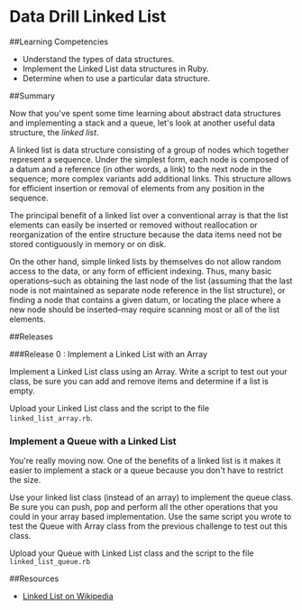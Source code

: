 # Data Drill Linked List

##Learning Competencies
* Understand the types of data structures.
* Implement the Linked List data structures in Ruby.
* Determine when to use a particular data structure.

##Summary

Now that you've spent some time learning about abstract data structures and implementing a stack and a queue, let's look at another useful data structure, the *linked list*.

A linked list is  data structure consisting of a group of nodes which together represent a sequence. Under the simplest form, each node is composed of a datum and a reference (in other words, a link) to the next node in the sequence; more complex variants add additional links. This structure allows for efficient insertion or removal of elements from any position in the sequence.

The principal benefit of a linked list over a conventional array is that the list elements can easily be inserted or removed without reallocation or reorganization of the entire structure because the data items need not be stored contiguously in memory or on disk.

On the other hand, simple linked lists by themselves do not allow random access to the data, or any form of efficient indexing. Thus, many basic operations–such as obtaining the last node of the list (assuming that the last node is not maintained as separate node reference in the list structure), or finding a node that contains a given datum, or locating the place where a new node should be inserted–may require scanning most or all of the list elements.

##Releases

###Release 0 : Implement a Linked List with an Array

Implement a Linked List class using an Array. Write a script to test out your class, be sure you can add and remove items and determine if a list is empty.

Upload your Linked List class and the script to the file `linked_list_array.rb`.

### Implement a Queue with a Linked List
You're really moving now. One of the benefits of a linked list is it makes it easier to implement a stack or a queue because you don't have to restrict the size.

Use your linked list class (instead of an array) to implement the queue class. Be sure you can push, pop and perform all the other operations that you could in your array based implementation. Use the same script you wrote to test the Queue with Array class from the previous challenge to test out this class.

Upload your Queue with Linked List class and the script to the file `linked_list_queue.rb`

<!-- ##Optimize Your Learning -->

##Resources
- [Linked List on Wikipedia](http://en.wikipedia.org/wiki/Linked_list)
